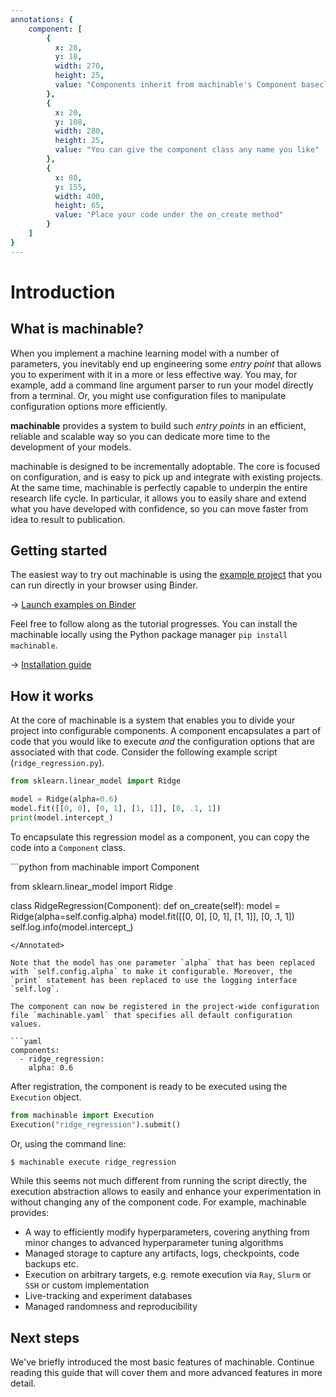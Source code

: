 ```yaml
---
annotations: {
    component: [
        {
          x: 20, 
          y: 18, 
          width: 270,
          height: 25, 
          value: "Components inherit from machinable's Component baseclass"
        },
        {
          x: 20, 
          y: 108, 
          width: 280,
          height: 25, 
          value: "You can give the component class any name you like"
        },
        {
          x: 80, 
          y: 155, 
          width: 400,
          height: 65, 
          value: "Place your code under the on_create method"
        }
    ]
}
---
```


# Introduction

## What is machinable?

When you implement a machine learning model with a number of parameters, you inevitably end up engineering some *entry point* that allows you to experiment with it in a more or less effective way. You may, for example, add a command line argument parser to run your model directly from a terminal. Or, you might use configuration files to manipulate configuration options more efficiently.

**machinable** provides a system to build such *entry points* in an efficient, reliable and scalable way so you can dedicate more time to the development of your models. 

machinable is designed to be incrementally adoptable. The core is focused on configuration, and is easy to pick up and integrate with existing projects. At the same time, machinable is perfectly capable to underpin the entire research life cycle. In particular, it allows you to easily share and extend what you have developed with confidence, so you can move faster from idea to result to publication.

## Getting started

The easiest way to try out machinable is using the [example project](https://github.com/machinable-org/examples) that you can run directly in your browser using Binder. 

→ [Launch examples on Binder](https://mybinder.org/v2/gh/machinable-org/examples/master?urlpath=lab/tree/index.ipynb)

Feel free to follow along as the tutorial progresses. You can install the machinable locally using the Python package manager `pip install machinable`.

→ [Installation guide](./installation.md)


## How it works

At the core of machinable is a system that enables you to divide your project into configurable components. A component encapsulates a part of code that you would like to execute *and* the configuration options that are associated with that code. Consider the following example script (`ridge_regression.py`).

```python
from sklearn.linear_model import Ridge

model = Ridge(alpha=0.6)
model.fit([[0, 0], [0, 1], [1, 1]], [0, .1, 1])
print(model.intercept_)
```
To encapsulate this regression model as a component, you can copy the code into a `Component` class. 

<Annotated name="component" :debug="false">
```python
from machinable import Component

from sklearn.linear_model import Ridge

class RidgeRegression(Component):
    def on_create(self):
        model = Ridge(alpha=self.config.alpha)
        model.fit([[0, 0], [0, 1], [1, 1]], [0, .1, 1])
        self.log.info(model.intercept_)
```
</Annotated>

Note that the model has one parameter `alpha` that has been replaced with `self.config.alpha` to make it configurable. Moreover, the `print` statement has been replaced to use the logging interface `self.log`.

The component can now be registered in the project-wide configuration file `machinable.yaml` that specifies all default configuration values.

```yaml
components:
  - ridge_regression:
    alpha: 0.6
```
After registration, the component is ready to be executed using the `Execution` object.
```python
from machinable import Execution
Execution("ridge_regression").submit()
```
Or, using the command line:
```bash
$ machinable execute ridge_regression
```
While this seems not much different from running the script directly, the execution abstraction allows to easily and enhance your experimentation in without changing any of the component code. For example, machinable provides: 

- A way to efficiently modify hyperparameters, covering anything from minor changes to advanced hyperparameter tuning algorithms
- Managed storage to capture any artifacts, logs, checkpoints, code backups etc.
- Execution on arbitrary targets, e.g. remote execution via `Ray`, `Slurm` or `SSH` or custom implementation
- Live-tracking and experiment databases
- Managed randomness and reproducibility

## Next steps

We've briefly introduced the most basic features of machinable. Continue reading this guide that will cover them and more advanced features in more detail.

